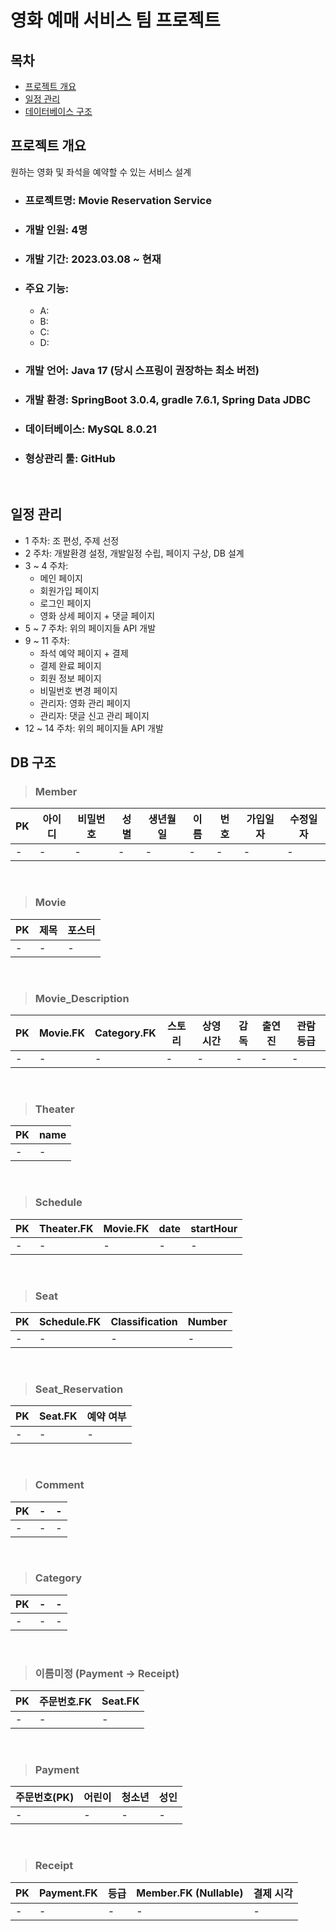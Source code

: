 
# 영화 예매 서비스 팀 프로젝트

## 목차
- [프로젝트 개요](#프로젝트-개요)
- [일정 관리](#일정-관리)
- [데이터베이스 구조](#DB-구조)

## 프로젝트 개요
원하는 영화 및 좌석을 예약할 수 있는 서비스 설계

- ### 프로젝트명: Movie Reservation Service
- ### 개발 인원: 4명
- ### 개발 기간: 2023.03.08 ~ 현재
- ### 주요 기능:
  - A: 
  - B: 
  - C: 
  - D: 
- ### 개발 언어: Java 17 (당시 스프링이 권장하는 최소 버전)
- ### 개발 환경: SpringBoot 3.0.4, gradle 7.6.1, Spring Data JDBC
- ### 데이터베이스: MySQL 8.0.21
- ### 형상관리 툴: GitHub
<br/>

## 일정 관리
- 1 주차: 조 편성, 주제 선정
- 2 주차: 개발환경 설정, 개발일정 수립, 페이지 구상, DB 설계
- 3 ~ 4 주차:
  - 메인 페이지
  - 회원가입 페이지
  - 로그인 페이지
  - 영화 상세 페이지 + 댓글 페이지
- 5 ~ 7 주차: 위의 페이지들 API 개발
- 9 ~ 11 주차:
  - 좌석 예약 페이지 + 결제
  - 결제 완료 페이지
  - 회원 정보 페이지
  - 비밀번호 변경 페이지
  - 관리자: 영화 관리 페이지
  - 관리자: 댓글 신고 관리 페이지
- 12 ~ 14 주차: 위의 페이지들 API 개발

## DB 구조
> ### Member
| PK  | 아이디 | 비밀번호 | 성별  | 생년월일 | 이름  | 번호  | 가입일자 | 수정일자 |
|-----|-----|------|-----|------|-----|-----|------|------|
| -   | -   | -    | -   | -    | -   | -   | -    | -    |
<br/>

> ### Movie
| PK  | 제목   | 포스터  |
|-----|------|------|
| -   | -    | -    |
<br/>

> ### Movie_Description
| PK  | Movie.FK | Category.FK | 스토리  | 상영 시간 | 감독   | 출연진  | 관람 등급 |
|-----|----------|-------------|------|-------|------|------|-------|
| -   | -        | -           | -    | -     | -    | -    | -     |
<br/>

> ### Theater
| PK  | name |
|-----|------|
| -   | -    |
<br/>

> ### Schedule
| PK  | Theater.FK | Movie.FK | date | startHour |
|-----|------------|----------|------|-----------|
| -   | -          | -        | -    | -         |
<br/>

> ### Seat
| PK  | Schedule.FK | Classification | Number |
|-----|-------------|----------------|--------|
| -   | -           | -              | -      |
<br/>

> ### Seat_Reservation
| PK  | Seat.FK | 예약 여부 |
|-----|---------|-------|
| -   | -       | -     |
<br/>

> ### Comment
| PK  | -   | -   |
|-----|-----|-----|
| -   | -   | -   |
<br/>

> ### Category
| PK  | -   | -   |
|-----|-----|-----|
| -   | -   | -   |
<br/>

> ### 이름미정 (Payment -> Receipt)
| PK  | 주문번호.FK | Seat.FK |
|-----|---------|---------|
| -   | -       | -       |
<br/>

> ### Payment
| 주문번호(PK) | 어린이 | 청소년 | 성인  |
|----------|-----|-----|-----|
| -        | -   | -   | -   |
<br/>

> ### Receipt
| PK  | Payment.FK | 등급  | Member.FK (Nullable) | 결제 시각 |
|-----|------------|-----|----------------------|-------|
| -   | -          | -   | -                    | -     |
<br/>
